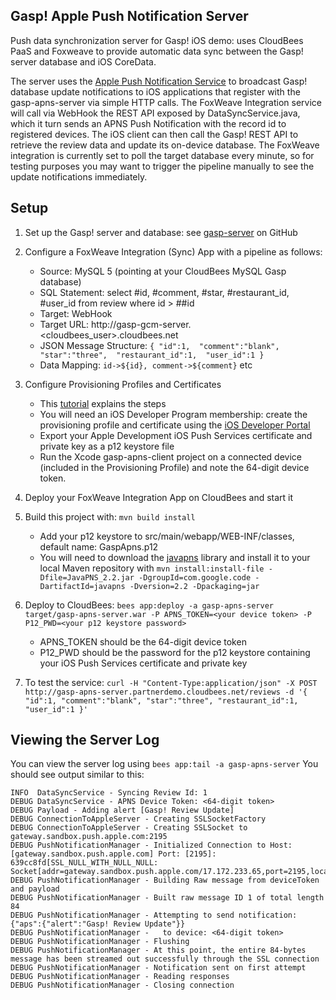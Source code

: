 Gasp! Apple Push Notification Server
------------------------------------

Push data synchronization server for Gasp! iOS demo: uses CloudBees PaaS and Foxweave to provide automatic data sync between the Gasp! server database and iOS CoreData.

The server uses the [Apple Push Notification Service](http://developer.apple.com/library/mac/documentation/NetworkingInternet/Conceptual/RemoteNotificationsPG/Chapters/ApplePushService.html#//apple_ref/doc/uid/TP40008194-CH100-SW9) to broadcast Gasp! database update notifications to iOS applications that register with the gasp-apns-server via simple HTTP calls. The FoxWeave Integration service will call via WebHook the REST API exposed by DataSyncService.java, which it turn sends an APNS Push Notification with the record id to registered devices.  The iOS client can then call the Gasp! REST API to retrieve the review data and update its on-device database. The FoxWeave integration is currently set to poll the target database every minute, so for testing purposes you may want to trigger the pipeline manually to see the update notifications immediately.

Setup
-----

1. Set up the Gasp! server and database: see [gasp-server](https://github.com/cloudbees/gasp-server) on GitHub

2. Configure a FoxWeave Integration (Sync) App with a pipeline as follows:
   - Source: MySQL 5 (pointing at your CloudBees MySQL Gasp database)
   - SQL Statement: select #id, #comment, #star, #restaurant_id, #user_id from review where id > ##id
   - Target: WebHook
   - Target URL: http://gasp-gcm-server.<cloudbees_user>.cloudbees.net
   - JSON Message Structure:
`{
    "id":1, 
    "comment":"blank", 
    "star":"three", 
    "restaurant_id":1, 
    "user_id":1
}`
   - Data Mapping: `id->${id}, comment->${comment}` etc

3. Configure Provisioning Profiles and Certificates
   - This [tutorial](http://www.raywenderlich.com/32960/apple-push-notification-services-in-ios-6-tutorial-part-1) explains the steps
   - You will need an iOS Developer Program membership: create the provisioning profile and certificate using the [iOS Developer Portal](https://developer.apple.com/devcenter/ios/index.action)
   - Export your Apple Development iOS Push Services certificate and private key as a p12 keystore file
   - Run the Xcode gasp-apns-client project on a connected device (included in the Provisioning Profile) and note the 64-digit device token.

4. Deploy your FoxWeave Integration App on CloudBees and start it

5. Build this project with: `mvn build install`
   - Add your p12 keystore to src/main/webapp/WEB-INF/classes, default name: GaspApns.p12
   - You will need to download the [javapns](https://code.google.com/p/javapns/) library and install it to your local Maven repository with `mvn install:install-file -Dfile=JavaPNS_2.2.jar -DgroupId=com.google.code -DartifactId=javapns -Dversion=2.2 -Dpackaging=jar`

6. Deploy to CloudBees: `bees app:deploy -a gasp-apns-server target/gasp-apns-server.war -P APNS_TOKEN=<your device token> -P P12_PWD=<your p12 keystore password>`
   - APNS_TOKEN should be the 64-digit device token
   - P12_PWD should be the password for the p12 keystore containing your iOS Push Services certificate and private key

7. To test the service: `curl -H "Content-Type:application/json" -X POST http://gasp-apns-server.partnerdemo.cloudbees.net/reviews -d '{ "id":1, "comment":"blank", "star":"three", "restaurant_id":1, "user_id":1 }'`


Viewing the Server Log
----------------------

You can view the server log using `bees app:tail -a gasp-apns-server` You should see output similar to this:


    INFO  DataSyncService - Syncing Review Id: 1
    DEBUG DataSyncService - APNS Device Token: <64-digit token>
    DEBUG Payload - Adding alert [Gasp! Review Update]
    DEBUG ConnectionToAppleServer - Creating SSLSocketFactory
    DEBUG ConnectionToAppleServer - Creating SSLSocket to gateway.sandbox.push.apple.com:2195
    DEBUG PushNotificationManager - Initialized Connection to Host: [gateway.sandbox.push.apple.com] Port: [2195]: 639cc8fd[SSL_NULL_WITH_NULL_NULL: Socket[addr=gateway.sandbox.push.apple.com/17.172.233.65,port=2195,localport=47982]
    DEBUG PushNotificationManager - Building Raw message from deviceToken and payload
    DEBUG PushNotificationManager - Built raw message ID 1 of total length 84 
    DEBUG PushNotificationManager - Attempting to send notification: {"aps":{"alert":"Gasp! Review Update"}}
    DEBUG PushNotificationManager -   to device: <64-digit token>
    DEBUG PushNotificationManager - Flushing
    DEBUG PushNotificationManager - At this point, the entire 84-bytes message has been streamed out successfully through the SSL connection
    DEBUG PushNotificationManager - Notification sent on first attempt
    DEBUG PushNotificationManager - Reading responses
    DEBUG PushNotificationManager - Closing connection



